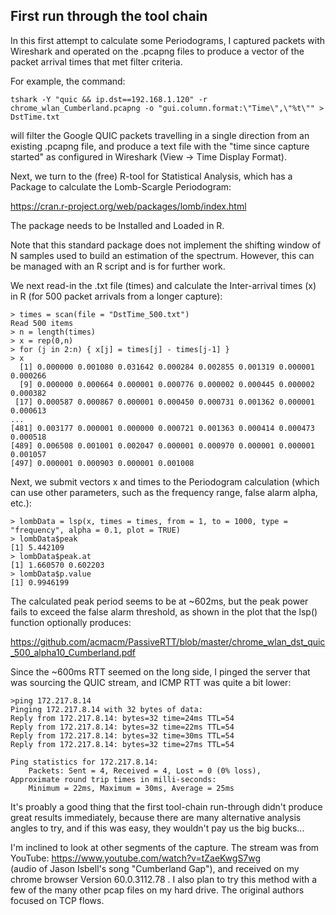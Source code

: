 ## First run through the tool chain

In this first attempt to calculate some Periodograms,
I captured packets with Wireshark and operated on the
.pcapng files to produce a vector of the packet arrival times
that met filter criteria.

For example, the command:
```
tshark -Y "quic && ip.dst==192.168.1.120" -r chrome_wlan_Cumberland.pcapng -o "gui.column.format:\"Time\",\"%t\"" > DstTime.txt
```
will filter the Google QUIC packets travelling in a single direction
from an existing .pcapng file, and produce a text file with the 
"time since capture started" as configured in Wireshark (View -> Time Display Format).

Next, we turn to the (free) R-tool for Statistical Analysis, which has 
a Package to calculate the Lomb-Scargle Periodogram:

https://cran.r-project.org/web/packages/lomb/index.html

The package needs to be Installed and Loaded in R.

Note that this standard package does not implement the 
shifting window of N samples used to build an estimation of
the spectrum. However, this can be managed with an R script
and is for further work.

We next read-in the .txt file (times)
and calculate the Inter-arrival times (x) in R 
(for 500 packet arrivals from a longer capture):
```
> times = scan(file = "DstTime_500.txt")
Read 500 items
> n = length(times)
> x = rep(0,n)
> for (j in 2:n) { x[j] = times[j] - times[j-1] }
> x
  [1] 0.000000 0.001080 0.031642 0.000284 0.002855 0.001319 0.000001 0.000266
  [9] 0.000000 0.000664 0.000001 0.000776 0.000002 0.000445 0.000002 0.000382
 [17] 0.000587 0.000867 0.000001 0.000450 0.000731 0.001362 0.000001 0.000613
...
[481] 0.003177 0.000001 0.000000 0.000721 0.001363 0.000414 0.000473 0.000518
[489] 0.006508 0.001001 0.002047 0.000001 0.000970 0.000001 0.000001 0.001057
[497] 0.000001 0.000903 0.000001 0.001008
```

Next, we submit vectors x and times to the Periodogram calculation
(which can use other parameters, such as the frequency range, false alarm alpha, etc.):

```
> lombData = lsp(x, times = times, from = 1, to = 1000, type = "frequency", alpha = 0.1, plot = TRUE)
> lombData$peak
[1] 5.442109
> lombData$peak.at
[1] 1.660570 0.602203
> lombData$p.value
[1] 0.9946199
```
The calculated peak period seems to be at ~602ms, but the peak power
fails to exceed the false alarm threshold, as shown in the plot that
the lsp() function optionally produces:

https://github.com/acmacm/PassiveRTT/blob/master/chrome_wlan_dst_quic_500_alpha10_Cumberland.pdf

Since the ~600ms RTT seemed on the long side, I pinged the server that 
was sourcing the QUIC stream, and ICMP RTT was quite a bit lower:
```
>ping 172.217.8.14
Pinging 172.217.8.14 with 32 bytes of data:
Reply from 172.217.8.14: bytes=32 time=24ms TTL=54
Reply from 172.217.8.14: bytes=32 time=22ms TTL=54
Reply from 172.217.8.14: bytes=32 time=30ms TTL=54
Reply from 172.217.8.14: bytes=32 time=27ms TTL=54

Ping statistics for 172.217.8.14:
    Packets: Sent = 4, Received = 4, Lost = 0 (0% loss),
Approximate round trip times in milli-seconds:
    Minimum = 22ms, Maximum = 30ms, Average = 25ms
```

It's proably a good thing that the first tool-chain run-through
didn't produce great results immediately, because there are many
alternative analysis angles to try, and if this was easy,
they wouldn't pay us the big bucks...

I'm inclined to look at other segments of the capture. The stream was 
from YouTube: https://www.youtube.com/watch?v=tZaeKwgS7wg   
(audio of Jason Isbell's song "Cumberland Gap"), and received
on my chrome browser Version 60.0.3112.78 . 
I also plan to try this method with a few of the many other pcap
files on my hard drive.  The original authors focused on TCP flows.


